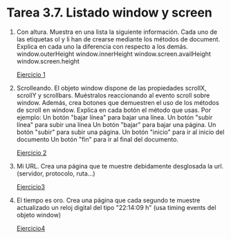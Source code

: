 # Tarea 3.7. Listado window y screen

1. Con altura. Muestra en  una lista la siguiente información. Cada uno de las etiquetas ol y li han de crearse mediante los métodos de document. Explica en cada uno la diferencia con respecto a los demás.
window.outerHeight
window.innerHeight
window.screen.availHeight
window.screen.height

    [Ejercicio 1](ejercicio1.js)
1. Scrolleando. El objeto window dispone de las propiedades scrollX, scrollY y scrollbars. Muéstralos reaccionando al evento scroll sobre window. Además, crea botones que demuestren el uso de los métodos de scroll en window. Explica en cada botón el método que usas. Por ejemplo:
Un botón "bajar línea" para bajar una línea.
Un botón "subir línea" para subir una línea
Un botón "bajar" para bajar una página.
Un botón "subir" para subir una página.
Un botón "inicio" para ir al inicio del documento
Un botón "fin" para ir al final del documento.

    [Ejercicio 2](ejercicio2.js)
1. Mi URL. Crea una página que te muestre debidamente desglosada la url. (servidor, protocolo, ruta...)

    [Ejercicio3](ejercicio3.js)
1. El tiempo es oro. Crea una página que cada segundo te muestre actualizado un reloj digital del tipo "22:14:09 h" (usa timing events del objeto window)

    [Ejercicio4](ejercicio4.js)